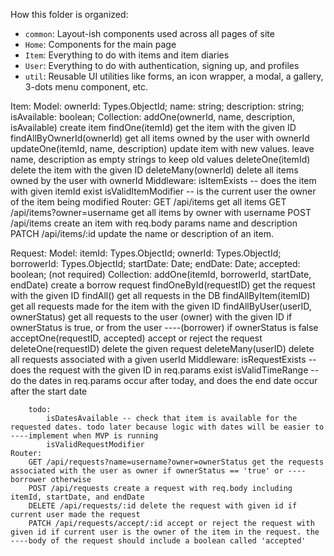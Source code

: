 How this folder is organized:

- `common`: Layout-ish components used across all pages of site
- `Home`: Components for the main page
- `Item`: Everything to do with items and item diaries
- `User`: Everything to do with authentication, signing up, and profiles
- `util`: Reusable UI utilities like forms, an icon wrapper, a modal, a gallery, 3-dots menu component, etc.


Item:
    Model:
        ownerId: Types.ObjectId;
        name: string;
        description: string;
        isAvailable: boolean;
    Collection:
        addOne(ownerId, name, description, isAvailable) create item
        findOne(itemId) get the item with the given ID
        findAllByOwnerId(ownerId) get all items owned by the user with ownerId
        updateOne(itemId, name, description) update item with new values. leave name, description as empty strings to keep old values
        deleteOne(itemId) delete the item with the given ID
        deleteMany(ownerId) delete all items owned by the user with ownerId
    Middleware:
        isItemExists -- does the item with given itemId exist
        isValidItemModifier -- is the current user the owner of the item being modified
    Router:
        GET /api/items get all items
        GET /api/items?owner=username get all items by owner with username
        POST /api/items create an item with req.body params name and description
        PATCH /api/items/:id update the name or description of an item.


Request:
    Model:
        itemId: Types.ObjectId;
        ownerId: Types.ObjectId;
        borrowerId: Types.ObjectId;
        startDate: Date;
        endDate: Date;
        accepted: boolean; (not required)
    Collection:
        addOne(itemId, borrowerId, startDate, endDate) create a borrow request
        findOneById(requestID) get the request with the given ID
        findAll() get all requests in the DB
        findAllByItem(itemID) get all requests made for the item with the given ID
        findAllByUser(userID, ownerStatus) get all requests to the user (owner) with the given ID if ownerStatus is true, or from the user ----(borrower) if ownerStatus is false
        acceptOne(requestID, accepted) accept or reject the request
        deleteOne(requestID) delete the given request
        deleteMany(userID) delete all requests associated with a given userId
    Middleware:
        isRequestExists -- does the request with the given ID in req.params exist
        isValidTimeRange -- do the dates in req.params occur after today, and does the end date occur after the start date

        todo: 
            isDatesAvailable -- check that item is available for the requested dates. todo later because logic with dates will be easier to ----implement when MVP is running
            isValidRequestModifier
    Router:
        GET /api/requests?name=username?owner=ownerStatus get the requests associated with the user as owner if ownerStatus == 'true' or ----borrower otherwise
        POST /api/requests create a request with req.body including itemId, startDate, and endDate
        DELETE /api/requests/:id delete the request with given id if current user made the request
        PATCH /api/requests/accept/:id accept or reject the request with given id if current user is the owner of the item in the request. the ----body of the request should include a boolean called 'accepted'

